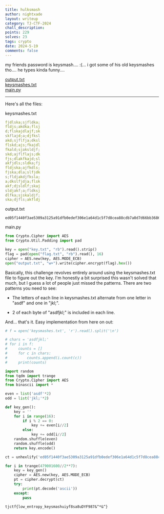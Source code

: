 ```yaml
---
title: hulksmash
author: nightxade
layout: writeup
category: TJ-CTF-2024
chall_description:
points: 229
solves: 23
tags: crypto
date: 2024-5-19
comments: false
---
```


my friends password is keysmash.... :(... i got some of his old keysmashes tho.... he types kinda funny....

[output.txt](https://github.com/Nightxade/ctf-writeups/blob/master/assets/CTFs/TJ-CTF-2024/hulksmash/output.txt)  
[keysmashes.txt](https://github.com/Nightxade/ctf-writeups/blob/master/assets/CTFs/TJ-CTF-2024/hulksmash/keysmashes.txt)  
[main.py](https://github.com/Nightxade/ctf-writeups/blob/master/assets/CTFs/TJ-CTF-2024/hulksmash/main.py)  

---

Here's all the files:  

keysmashes.txt  

```yaml
fjdlska;sjfldka;
fldjs;akdka;flsj
d;flskajdlajf;sk
skflajd;a;djfksl
akd;sjflfja;dksl
flskd;ajs;fkajdl
fkald;sjaksldjf;
skd;ajflflajs;dk
fjs;dlakfkajd;sl
akfjdls;sldka;fj
fldjska;ajfkdls;
fjska;dla;slfjdk
s;fldjakdjfksla;
a;dkslfjdja;flsk
akf;djsldlf;skaj
sldjakf;a;fldksj
dlfka;sjskaldjf;
ska;djfls;akfldj
```

output.txt

```
ed05f1440f3ae5309a3125a91dfb0edef306e1a64d1c5f7d8cea88cdb7a0d7d66bb36860082a291138b48c5a6344c1ab
```

main.py

```py
from Crypto.Cipher import AES
from Crypto.Util.Padding import pad

key = open("key.txt", "rb").read().strip()
flag = pad(open("flag.txt", "rb").read(), 16)
cipher = AES.new(key, AES.MODE_ECB)
open("output.txt", "w+").write(cipher.encrypt(flag).hex())
```

Basically, this challenge revolves entirely around using the keysmashes.txt file to figure out the key. I'm honestly a bit surprised this wasn't solved that much, but I guess a lot of people just missed the patterns. There are two patterns you need to see:  

- The letters of each line in keysmashes.txt alternate from one letter in "asdf" and one in "jkl;".  

- 2 of each byte of "asdfjkl;" is included in each line.  

And... that's it. Easy implementation from here on out:  

```py
# f = open('keysmashes.txt', 'r').read().split('\n')

# chars = 'asdfjkl;'
# for i in f:
#     counts = []
#     for c in chars:
#         counts.append(i.count(c))
#     print(counts)

import random
from tqdm import trange
from Crypto.Cipher import AES
from binascii import *

even = list('asdf'*2)
odd = list('jkl;'*2)

def key_gen():
    key = ''
    for i in range(16):
        if i % 2 == 0:
            key += even[i//2]
        else:
            key += odd[i//2]
    random.shuffle(even)
    random.shuffle(odd)
    return key.encode()

ct = unhexlify('ed05f1440f3ae5309a3125a91dfb0edef306e1a64d1c5f7d8cea88cdb7a0d7d66bb36860082a291138b48c5a6344c1ab')

for i in trange(479001600//2**7):
    key = key_gen()
    cipher = AES.new(key, AES.MODE_ECB)
    pt = cipher.decrypt(ct)
    try:
        print(pt.decode('ascii'))
    except:
        pass
```

    tjctf{low_entropy_keysmashuiyf8sa8uDYF987&^*&^}
